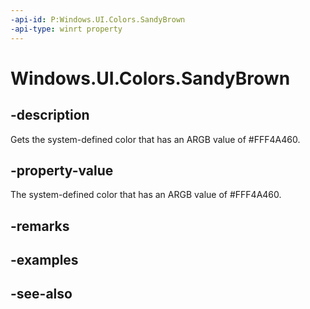 ```yaml
---
-api-id: P:Windows.UI.Colors.SandyBrown
-api-type: winrt property
---
```


<!-- Property syntax
public Windows.UI.Color SandyBrown { get; }
-->

# Windows.UI.Colors.SandyBrown

## -description

Gets the system-defined color that has an ARGB value of #FFF4A460.



## -property-value

The system-defined color that has an ARGB value of #FFF4A460.

## -remarks

## -examples

## -see-also
